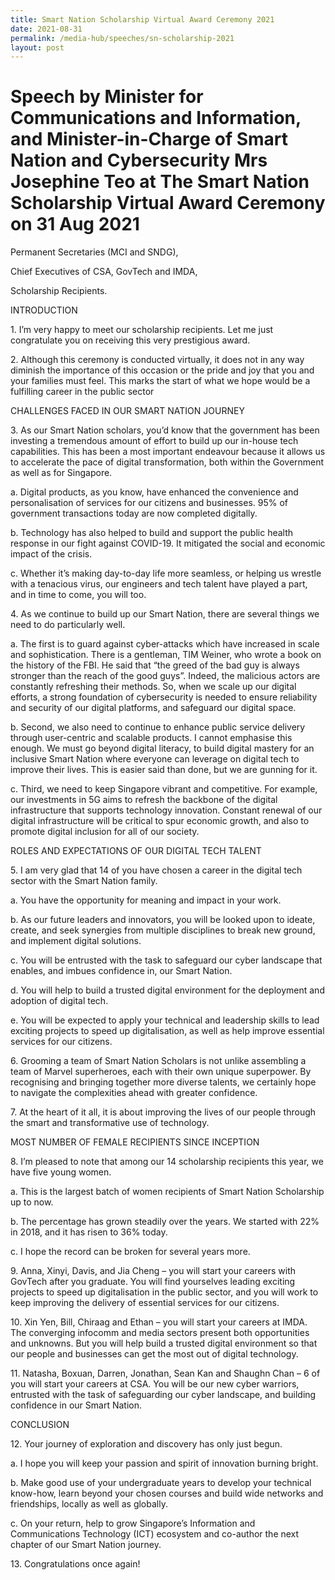 ```yaml
---
title: Smart Nation Scholarship Virtual Award Ceremony 2021
date: 2021-08-31
permalink: /media-hub/speeches/sn-scholarship-2021
layout: post
---
```

# Speech by Minister for Communications and Information, and Minister-in-Charge of Smart Nation and Cybersecurity Mrs Josephine Teo at The Smart Nation Scholarship Virtual Award Ceremony on 31 Aug 2021

 

Permanent Secretaries (MCI and SNDG),

Chief Executives of CSA, GovTech and IMDA,

Scholarship Recipients.


INTRODUCTION

 

1\.                 I’m very happy to meet our scholarship recipients. Let me just congratulate you on receiving this very prestigious award.

 

2\.                 Although this ceremony is conducted virtually, it does not in any way diminish the importance of this occasion or the pride and joy that you and your families must feel. This marks the start of what we hope would be a fulfilling career in the public sector

 

 

CHALLENGES FACED IN OUR SMART NATION JOURNEY

 

3\.                 As our Smart Nation scholars, you’d know that the government has been investing a tremendous amount of effort to build up our in-house tech capabilities. This has been a most important endeavour because it allows us to accelerate the pace of digital transformation, both within the Government as well as for Singapore.

 

a. Digital products, as you know, have enhanced the convenience and personalisation of services for our citizens and businesses. 95% of government transactions today are now completed digitally.

 

b. Technology has also helped to build and support the public health response in our fight against COVID-19. It mitigated the social and economic impact of the crisis.

 

c. Whether it’s making day-to-day life more seamless, or helping us wrestle with a tenacious virus, our engineers and tech talent have played a part, and in time to come, you will too.

 

4\.                 As we continue to build up our Smart Nation, there are several things we need to do particularly well.

 

a. The first is to guard against cyber-attacks which have increased in scale and sophistication. There is a gentleman, TIM Weiner, who wrote a book on the history of the FBI. He said that “the greed of the bad guy is always stronger than the reach of the good guys”. Indeed, the malicious actors are constantly refreshing their methods. So, when we scale up our digital efforts, a strong foundation of cybersecurity is needed to ensure reliability and security of our digital platforms, and safeguard our digital space.

 

b. Second, we also need to continue to enhance public service delivery through user-centric and scalable products. I cannot emphasise this enough. We must go beyond digital literacy, to build digital mastery for an inclusive Smart Nation where everyone can leverage on digital tech to improve their lives. This is easier said than done, but we are gunning for it.

 

c. Third, we need to keep Singapore vibrant and competitive. For example, our investments in 5G aims to refresh the backbone of the digital infrastructure that supports technology innovation. Constant renewal of our digital infrastructure will be critical to spur economic growth, and also to promote digital inclusion for all of our society.

 

ROLES AND EXPECTATIONS OF OUR DIGITAL TECH TALENT

 

5\.                 I am very glad that 14 of you have chosen a career in the digital tech sector with the Smart Nation family.

 

a. You have the opportunity for meaning and impact in your work.

 

b. As our future leaders and innovators, you will be looked upon to ideate, create, and seek synergies from multiple disciplines to break new ground, and implement digital solutions.

 

c. You will be entrusted with the task to safeguard our cyber landscape that enables, and imbues confidence in, our Smart Nation.

 

d. You will help to build a trusted digital environment for the deployment and adoption of digital tech.

 

e. You will be expected to apply your technical and leadership skills to lead exciting projects to speed up digitalisation, as well as help improve essential services for our citizens.

 

6\.                 Grooming a team of Smart Nation Scholars is not unlike assembling a team of Marvel superheroes, each with their own unique superpower. By recognising and bringing together more diverse talents, we certainly hope to navigate the complexities ahead with greater confidence.

 

7\.                 At the heart of it all, it is about improving the lives of our people through the smart and transformative use of technology.

 

MOST NUMBER OF FEMALE RECIPIENTS SINCE INCEPTION

 

8\.                 I’m pleased to note that among our 14 scholarship recipients this year, we have five young women.

 

a. This is the largest batch of women recipients of Smart Nation Scholarship up to now.

 

b. The percentage has grown steadily over the years. We started with 22% in 2018, and it has risen to 36% today.

 

c. I hope the record can be broken for several years more.

 

9\.                 Anna, Xinyi, Davis, and Jia Cheng – you will start your careers with GovTech after you graduate. You will find yourselves leading exciting projects to speed up digitalisation in the public sector, and you will work to keep improving the delivery of essential services for our citizens.

 

10\.             Xin Yen, Bill, Chiraag and Ethan – you will start your careers at IMDA. The converging infocomm and media sectors present both opportunities and unknowns. But you will help build a trusted digital environment so that our people and businesses can get the most out of digital technology.

 

11\.             Natasha, Boxuan, Darren, Jonathan, Sean Kan and Shaughn Chan – 6 of you will start your careers at CSA. You will be our new cyber warriors, entrusted with the task of safeguarding our cyber landscape, and building confidence in our Smart Nation. 

 

CONCLUSION

 

12\.             Your journey of exploration and discovery has only just begun.

a. I hope you will keep your passion and spirit of innovation burning bright.

 

b. Make good use of your undergraduate years to develop your technical know-how, learn beyond your chosen courses and build wide networks and friendships, locally as well as globally. 

 

c. On your return, help to grow Singapore’s Information and Communications Technology (ICT) ecosystem and co-author the next chapter of our Smart Nation journey.

13\.  Congratulations once again!
